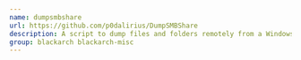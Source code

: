 ```yaml
---
name: dumpsmbshare
url: https://github.com/p0dalirius/DumpSMBShare
description: A script to dump files and folders remotely from a Windows SMB share.
group: blackarch blackarch-misc
---
```

